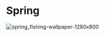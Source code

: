 # Spring


![spring_fishing-wallpaper-1280x800](https://user-images.githubusercontent.com/22593566/43895814-38322aa6-9bdf-11e8-85b0-1eab2b6b8ba0.jpg)
